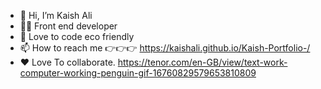 - 👋 Hi, I’m Kaish Ali
- 👨‍💻 Front end developer 
- 🌱 Love to code eco friendly 
- 📫 How to reach me 👉👉👉 https://kaishali.github.io/Kaish-Portfolio-/
- ♥️ Love To collaborate.
https://tenor.com/en-GB/view/text-work-computer-working-penguin-gif-16760829579653810809

<!---
KaishAli/KaishAli is a ✨ special ✨ repository because its `README.md` (this file) appears on your GitHub profile.
You can click the Preview link to take a look at your changes.
--->
